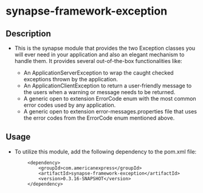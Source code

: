 # synapse-framework-exception

## Description

- This is the synapse module that provides the two Exception classes you will ever need in your application and also an
  elegant mechanism to handle them. It provides several out-of-the-box functionalities like:

    - An ApplicationServerException to wrap the caught checked exceptions thrown by the application.
    - An ApplicationClientException to return a user-friendly message to the users when a warning or message needs to be
      returned.
    - A generic open to extension ErrorCode enum with the most common error codes used by any application.
    - A generic open to extension error-messages.properties file that uses the error codes from the ErrorCode enum
      mentioned above.

## Usage
- To utilize this module, add the following dependency to the pom.xml file:
```
        <dependency>
            <groupId>com.americanexpress</groupId>
            <artifactId>synapse-framework-exception</artifactId>
            <version>0.3.16-SNAPSHOT</version>
        </dependency>
```